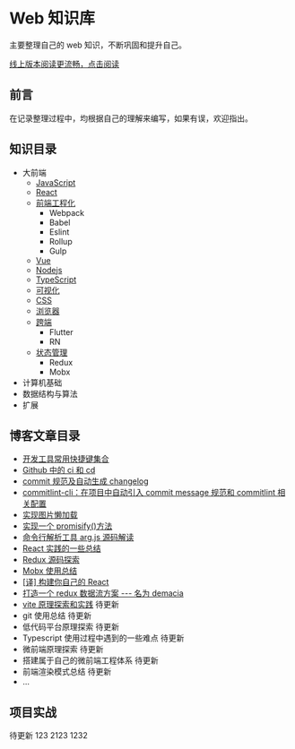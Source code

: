 # Web 知识库

主要整理自己的 web 知识，不断巩固和提升自己。

[线上版本阅读更流畅，点击阅读](http://docs.htonlinezone.cn)

## 前言

在记录整理过程中，均根据自己的理解来编写，如果有误，欢迎指出。

## 知识目录

- 大前端
  - [JavaScript](./docs/front/JavaScript/README.md)
  - [React](./docs/front/React/README.md)
  - [前端工程化](./docs/front/Engineering/README.md)
    - Webpack
    - Babel
    - Eslint
    - Rollup
    - Gulp
  - [Vue](./docs/front/Vue/README.md)
  - [Nodejs](./docs/front/Nodejs/README.md)
  - [TypeScript](./docs/front/TypeScript/README.md)
  - [可视化](./docs/front/Visualization/README.md)
  - [CSS](./docs/front/CSS/README.md)
  - [浏览器](./docs/front/Browser/README.md)
  - [跨端](./docs/front/CrossTerminal/README.md)
    - Flutter
    - RN
  - [状态管理](./docs/front/StateManagement/README.md)
    - Redux
    - Mobx
- 计算机基础
- 数据结构与算法
- 扩展

## 博客文章目录

- [开发工具常用快捷键集合](docs/blog/开发工具常用快捷键集合.md)
- [Github 中的 ci 和 cd](docs/blog/Github中的ci和cd.md)
- [commit 规范及自动生成 changelog](docs/blog/commit规范及自动生成changelog.md)
- [commitlint-cli：在项目中自动引入 commit message 规范和 commitlint 相关配置](https://juejin.cn/post/6866611873043709959)
- [实现图片懒加载](https://juejin.cn/post/6900208216395743239)
- [实现一个 promisify()方法](https://juejin.cn/post/6844903912474935303)
- [命令行解析工具 arg.js 源码解读](https://juejin.cn/post/6854573218558050318)
- [React 实践的一些总结](https://juejin.cn/post/6844903901322313736)
- [Redux 源码探索](https://juejin.cn/post/6844903905973764110)
- [Mobx 使用总结](docs/front/React/Mobx使用总结.md)
- [[译] 构建你自己的 React](https://juejin.cn/post/6874246838124445703)
- [打造一个 redux 数据流方案 --- 名为 demacia](https://juejin.cn/post/6844904051713245198)
- [vite 原理探索和实践](docs/blog/vite原理探索和实践.md) 待更新
- git 使用总结 待更新
- 低代码平台原理探索 待更新
- Typescript 使用过程中遇到的一些难点 待更新
- 微前端原理探索 待更新
- 搭建属于自己的微前端工程体系 待更新
- 前端渲染模式总结 待更新
- ...

## 项目实战

待更新 123
2123
1232
